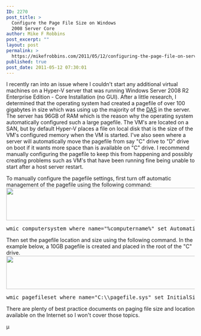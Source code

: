 ```yaml
---
ID: 2270
post_title: >
  Configure the Page File Size on Windows
  2008 Server Core
author: Mike F Robbins
post_excerpt: ""
layout: post
permalink: >
  https://mikefrobbins.com/2011/05/12/configuring-the-page-file-on-server-core/
published: true
post_date: 2011-05-12 07:30:01
---
```

I recently ran into an issue where I couldn't start any additional virtual machines on a Hyper-V server that was running Windows Server 2008 R2 Enterprise Edition - Core Installation (no GUI). After a little research, I determined that the operating system had created a pagefile of over 100 gigabytes in size which was using up the majority of the <a href="http://en.wikipedia.org/wiki/Direct-attached_storage" target="_blank">DAS</a> in the server. The server has 96GB of RAM which is the reason why the operating system automatically configured such a large pagefile. The VM's are located on a SAN, but by default Hyper-V places a file on local disk that is the size of the VM's configured memory when the VM is started. I've also seen where a server will automatically move the pagefile from say "C" drive to "D" drive on boot if it wants more space than is available on "C" drive. I recommend manually configuring the pagefile to keep this from happening and possibly creating problems such as VM's that have been running fine being unable to start after a host server restart.

To manually configure the pagefile settings, first turn off automatic management of the pagefile using the following command:
<a href="http://mikefrobbins.com/wp-content/uploads/2011/05/core-pagefile1.png"><img class="alignnone size-full wp-image-2288" title="core-pagefile1" alt="" src="http://mikefrobbins.com/wp-content/uploads/2011/05/core-pagefile1.png" width="640" height="87" /></a>
<pre class="lang:batch decode:true">wmic computersystem where name="%computername%" set AutomaticManagedPagefile=False</pre>
Then set the pagefile location and size using the following command. In the example below, a 10GB pagefile is created and placed in the root of the "C" drive.
<a href="http://mikefrobbins.com/wp-content/uploads/2011/05/core-pagefile2.png"><img class="alignnone size-full wp-image-2289" title="core-pagefile2" alt="" src="http://mikefrobbins.com/wp-content/uploads/2011/05/core-pagefile2.png" width="640" height="89" /></a>
<pre class="lang:batch decode:true">wmic pagefileset where name="C:\\pagefile.sys" set InitialSize=10240,MaximumSize=10240</pre>
There are plenty of best practice documents on paging file size and location available on the Internet so I won't cover those topics.

µ